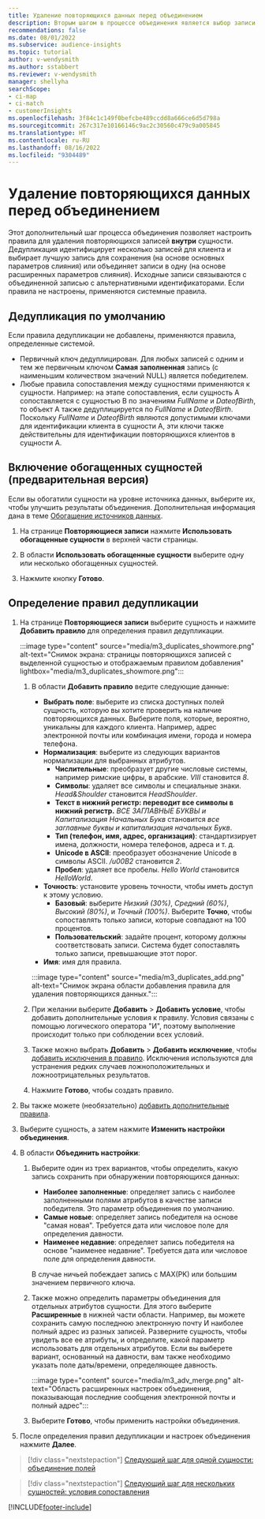```yaml
---
title: Удаление повторяющихся данных перед объединением
description: Вторым шагом в процессе объединения является выбор записи, которую необходимо сохранить при обнаружении повторяющихся данных.
recommendations: false
ms.date: 08/01/2022
ms.subservice: audience-insights
ms.topic: tutorial
author: v-wendysmith
ms.author: sstabbert
ms.reviewer: v-wendysmith
manager: shellyha
searchScope:
- ci-map
- ci-match
- customerInsights
ms.openlocfilehash: 3f84c1c149f0befcbe489ccdd8a666ce6d5d798a
ms.sourcegitcommit: 267c317e10166146c9ac2c30560c479c9a005845
ms.translationtype: HT
ms.contentlocale: ru-RU
ms.lasthandoff: 08/16/2022
ms.locfileid: "9304489"
---
```

# <a name="remove-duplicates-before-unifying-data"></a>Удаление повторяющихся данных перед объединением

Этот дополнительный шаг процесса объединения позволяет настроить правила для удаления повторяющихся записей **внутри** сущности. Дедупликация идентифицирует несколько записей для клиента и выбирает лучшую запись для сохранения (на основе основных параметров слияния) или объединяет записи в одну (на основе расширенных параметров слияния). Исходные записи связываются с объединенной записью с альтернативными идентификаторами. Если правила не настроены, применяются системные правила.

## <a name="default-deduplication"></a>Дедупликация по умолчанию

Если правила дедупликации не добавлены, применяются правила, определенные системой.

- Первичный ключ дедуплицирован.
  Для любых записей с одним и тем же первичным ключом **Самая заполненная** запись (с наименьшим количеством значений NULL) является победителем.
- Любые правила сопоставления между сущностями применяются к сущности.
  Например: на этапе сопоставления, если сущность A сопоставляется с сущностью B по значениям *FullName* и *DateofBirth*, то объект A также дедуплицируется по *FullName* и *DateofBirth*. Поскольку *FullName* и *DateofBirth* являются допустимыми ключами для идентификации клиента в сущности А, эти ключи также действительны для идентификации повторяющихся клиентов в сущности А.

## <a name="include-enriched-entities-preview"></a>Включение обогащенных сущностей (предварительная версия)

Если вы обогатили сущности на уровне источника данных, выберите их, чтобы улучшить результаты объединения. Дополнительная информация дана в теме [Обогащение источников данных](data-sources-enrichment.md).

1. На странице **Повторяющиеся записи** нажмите **Использовать обогащенные сущности** в верхней части страницы.

1. В области **Использовать обогащенные сущности** выберите одну или несколько обогащенных сущностей.

1. Нажмите кнопку **Готово**.

## <a name="define-deduplication-rules"></a>Определение правил дедупликации

1. На странице **Повторяющиеся записи** выберите сущность и нажмите **Добавить правило** для определения правил дедупликации.

   :::image type="content" source="media/m3_duplicates_showmore.png" alt-text="Снимок экрана: страницы повторяющихся записей с выделенной сущностью и отображаемым правилом добавления"  lightbox="media/m3_duplicates_showmore.png":::

   1. В области **Добавить правило** ведите следующие данные:
      - **Выбрать поле**: выберите из списка доступных полей сущность, которую вы хотите проверить на наличие повторяющихся данных. Выберите поля, которые, вероятно, уникальны для каждого клиента. Например, адрес электронной почты или комбинация имени, города и номера телефона.
      - **Нормализация**: выберите из следующих вариантов нормализации для выбранных атрибутов.
        - **Числительные**: преобразует другие числовые системы, например римские цифры, в арабские. *VIII* становится *8*.
        - **Символы**: удаляет все символы и специальные знаки. *Head&Shoulder* становится *HeadShoulder*.
        - **Текст в нижний регистр: переводит все символы в нижний регистр.** *ВСЕ ЗАГЛАВНЫЕ БУКВЫ и Капитализация Начальных Букв* становится *все заглавные буквы и капитализация начальных Букв*.
        - **Тип (телефон, имя, адрес, организация)**: стандартизирует имена, должности, номера телефонов, адреса и т. д.
        - **Unicode в ASCII**: преобразует обозначение Unicode в символы ASCII. */u00B2* становится *2*.
        - **Пробел**: удаляет все пробелы. *Hello   World* становится *HelloWorld*.
      - **Точность**: установите уровень точности, чтобы иметь доступ к этому условию.
        - **Базовый**: выберите *Низкий (30%)*, *Средний (60%)*, *Высокий (80%)*, и *Точный (100%)*. Выберите **Точно**, чтобы сопоставлять только записи, которые совпадают на 100 процентов.
        - **Пользовательский**: задайте процент, которому должны соответствовать записи. Система будет сопоставлять только записи, превышающие этот порог.
      - **Имя**: имя для правила.

      :::image type="content" source="media/m3_duplicates_add.png" alt-text="Снимок экрана области добавления правила для удаления повторяющихся данных.":::

   1. При желании выберите **Добавить** > **Добавить условие**, чтобы добавить дополнительные условия к правилу. Условия связаны с помощью логического оператора "И", поэтому выполнение происходит только при соблюдении всех условий.

   1. Также можно выбрать **Добавить** > **Добавить исключение**, чтобы [добавить исключения в правило](match-entities.md#add-exceptions-to-a-rule). Исключения используются для устранения редких случаев ложноположительных и ложноотрицательных результатов.

   1. Нажмите **Готово**, чтобы создать правило.

1. Вы также можете (необязательно) [добавить дополнительные правила](#define-deduplication-rules).

1. Выберите сущность, а затем нажмите **Изменить настройки объединения**.

1. В области **Объединить настройки**:
   1. Выберите один из трех вариантов, чтобы определить, какую запись сохранить при обнаружении повторяющихся данных:
      - **Наиболее заполненные**: определяет запись с наиболее заполненными полями атрибутов в качестве записи победителя. Это параметр объединения по умолчанию.
      - **Самые новые**: определяет запись победителя на основе "самая новая". Требуется дата или числовое поле для определения давности.
      - **Наименее недавние**: определяет запись победителя на основе "наименее недавние". Требуется дата или числовое поле для определения давности.

      В случае ничьей побеждает запись с MAX(PK) или большим значением первичного ключа.

   1. Также можно определить параметры объединения для отдельных атрибутов сущности. Для этого выберите **Расширенные** в нижней части области. Например, вы можете сохранить самую последнюю электронную почту И наиболее полный адрес из разных записей. Разверните сущность, чтобы увидеть все ее атрибуты, и определите, какой параметр использовать для отдельных атрибутов. Если вы выберете вариант, основанный на давности, вам также необходимо указать поле даты/времени, определяющее давность.

      :::image type="content" source="media/m3_adv_merge.png" alt-text="Область расширенных настроек объединения, показывающая последние сообщения электронной почты и полный адрес":::

   1. Выберите **Готово**, чтобы применить настройки объединения.

1. После определения правил дедупликации и настроек объединения нажмите **Далее**.
  
> [!div class="nextstepaction"]
> [Следующий шаг для одной сущности: объединение полей](merge-entities.md)

> [!div class="nextstepaction"]
> [Следующий шаг для нескольких сущностей: условия сопоставления](match-entities.md)

[!INCLUDE[footer-include](includes/footer-banner.md)]
